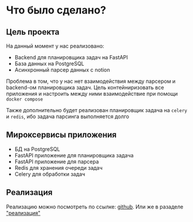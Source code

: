 # Что было сделано?

## Цель проекта

На данный момент у нас реализовано:
 
* Backend для планировщика задач на FastAPI
* База данных на PostgreSQL
* Асинхронный парсер данных с notion

Проблема в том, что у нас нет взаимодействия между парсером и backend-ом планировщика задач.
Цель контейниризовать все приложения и настроить между ними взаимодействие при помощи
`docker compose`

Также дополнительно будет реализован планировщик задача на `celery` и `redis`, ибо 
задача парсинга выполняется долго


## Мироксервисы приложения

* БД на PostgreSQL
* FastAPI приложение для планировщика задача
* FastAPI приложение для парсера
* Redis для хранения очереди задач
* Celery для обработки задач

## Реализация 

Реализацию можно посмотреть по ссылке: [github](https://github.com/VsevolodKozlov-git/ITMO_ICT_WebDevelopment_tools_2023-2024/tree/lab-3/task3). Или же в разаделе ["реализация"](./implementation.md)